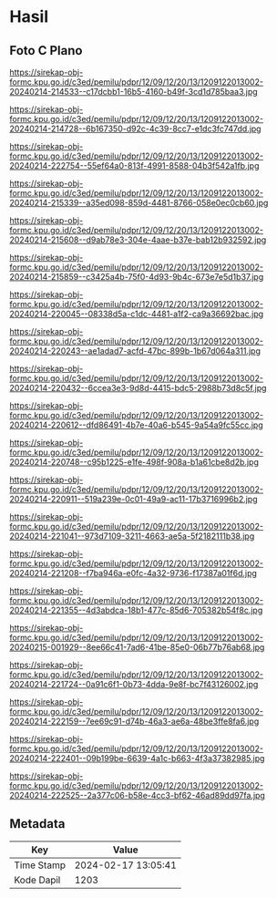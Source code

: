 # Hasil

## Foto C Plano

https://sirekap-obj-formc.kpu.go.id/c3ed/pemilu/pdpr/12/09/12/20/13/1209122013002-20240214-214533--c17dcbb1-16b5-4160-b49f-3cd1d785baa3.jpg

https://sirekap-obj-formc.kpu.go.id/c3ed/pemilu/pdpr/12/09/12/20/13/1209122013002-20240214-214728--6b167350-d92c-4c39-8cc7-e1dc3fc747dd.jpg

https://sirekap-obj-formc.kpu.go.id/c3ed/pemilu/pdpr/12/09/12/20/13/1209122013002-20240214-222754--55ef64a0-813f-4991-8588-04b3f542a1fb.jpg

https://sirekap-obj-formc.kpu.go.id/c3ed/pemilu/pdpr/12/09/12/20/13/1209122013002-20240214-215339--a35ed098-859d-4481-8766-058e0ec0cb60.jpg

https://sirekap-obj-formc.kpu.go.id/c3ed/pemilu/pdpr/12/09/12/20/13/1209122013002-20240214-215608--d9ab78e3-304e-4aae-b37e-bab12b932592.jpg

https://sirekap-obj-formc.kpu.go.id/c3ed/pemilu/pdpr/12/09/12/20/13/1209122013002-20240214-215859--c3425a4b-75f0-4d93-9b4c-673e7e5d1b37.jpg

https://sirekap-obj-formc.kpu.go.id/c3ed/pemilu/pdpr/12/09/12/20/13/1209122013002-20240214-220045--08338d5a-c1dc-4481-a1f2-ca9a36692bac.jpg

https://sirekap-obj-formc.kpu.go.id/c3ed/pemilu/pdpr/12/09/12/20/13/1209122013002-20240214-220243--ae1adad7-acfd-47bc-899b-1b67d064a311.jpg

https://sirekap-obj-formc.kpu.go.id/c3ed/pemilu/pdpr/12/09/12/20/13/1209122013002-20240214-220432--6ccea3e3-9d8d-4415-bdc5-2988b73d8c5f.jpg

https://sirekap-obj-formc.kpu.go.id/c3ed/pemilu/pdpr/12/09/12/20/13/1209122013002-20240214-220612--dfd86491-4b7e-40a6-b545-9a54a9fc55cc.jpg

https://sirekap-obj-formc.kpu.go.id/c3ed/pemilu/pdpr/12/09/12/20/13/1209122013002-20240214-220748--c95b1225-e1fe-498f-908a-b1a61cbe8d2b.jpg

https://sirekap-obj-formc.kpu.go.id/c3ed/pemilu/pdpr/12/09/12/20/13/1209122013002-20240214-220911--519a239e-0c01-49a9-ac11-17b3716996b2.jpg

https://sirekap-obj-formc.kpu.go.id/c3ed/pemilu/pdpr/12/09/12/20/13/1209122013002-20240214-221041--973d7109-3211-4663-ae5a-5f2182111b38.jpg

https://sirekap-obj-formc.kpu.go.id/c3ed/pemilu/pdpr/12/09/12/20/13/1209122013002-20240214-221208--f7ba946a-e0fc-4a32-9736-f17387a01f6d.jpg

https://sirekap-obj-formc.kpu.go.id/c3ed/pemilu/pdpr/12/09/12/20/13/1209122013002-20240214-221355--4d3abdca-18b1-477c-85d6-705382b54f8c.jpg

https://sirekap-obj-formc.kpu.go.id/c3ed/pemilu/pdpr/12/09/12/20/13/1209122013002-20240215-001929--8ee66c41-7ad6-41be-85e0-06b77b76ab68.jpg

https://sirekap-obj-formc.kpu.go.id/c3ed/pemilu/pdpr/12/09/12/20/13/1209122013002-20240214-221724--0a91c6f1-0b73-4dda-9e8f-bc7f43126002.jpg

https://sirekap-obj-formc.kpu.go.id/c3ed/pemilu/pdpr/12/09/12/20/13/1209122013002-20240214-222159--7ee69c91-d74b-46a3-ae6a-48be3ffe8fa6.jpg

https://sirekap-obj-formc.kpu.go.id/c3ed/pemilu/pdpr/12/09/12/20/13/1209122013002-20240214-222401--09b199be-6639-4a1c-b663-4f3a37382985.jpg

https://sirekap-obj-formc.kpu.go.id/c3ed/pemilu/pdpr/12/09/12/20/13/1209122013002-20240214-222525--2a377c06-b58e-4cc3-bf62-46ad89dd97fa.jpg


## Metadata

| Key        | Value               |
| ---------- | ------------------- |
| Time Stamp | 2024-02-17 13:05:41 |
| Kode Dapil | 1203                |



